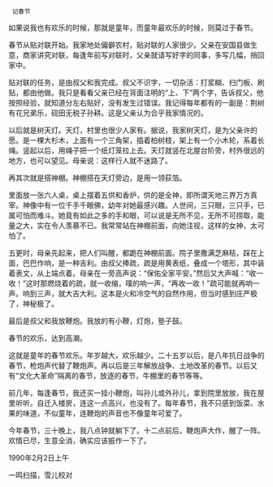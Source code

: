      记春节 

  如果说我也有欢乐的时候，那就是童年，而童年最欢乐的时候，则莫过于春节。 

  春节从贴对联开始。我家地处偏僻农村，贴对联的人家很少。父亲在安国县做生意，商家讲究对联，每逢年前写对联时，父亲就请写好字的同事，多写几幅，捎回家中。 

  贴对联的任务，是由叔父和我完成。叔父不识字，一切杂活：打浆糊、扫门板、刷贴，都由他做。我只是看看父亲已经在背面注明的“上、下”两个字，告诉叔父，他按照经验，就知道分左右贴好，没有发生过错误。我记得每年都有的一副是：荆树有花兄弟乐，砚田无税子孙耕。这是父亲认为合乎我家情况的。 

  以后就是树天灯。天灯，村里也很少人家有。据说，我家树天灯，是为父亲许的愿。是一棵大杉木，上面有一个三角架，插着柏树枝，架上有一个小木轮，系着长绳。竖起以后，用绳子把一个纸灯笼拉上去。天灯就竖在北屋台阶旁，村外很远的地方，也可以望见。母亲说：这样行人就不迷路了。 

  再其次就是搭神棚。神棚搭在天灯旁边，是用一领荻箔。 

  里面放一张六人桌，桌上摆着五供和香炉，供的是全神，即所谓天地三界万方真宰。神像中有一位千手千眼佛，幼年对她最感兴趣。人世间，三只眼，三只手，已属可怕而难斗。她竟有如此之多的手和眼，可以说是无所不见，无所不可捞取，能量之大，实在令人羡慕不已。我常常站在神棚前面，向她注视，这样的女神，太可怕了。 

  五更时，母亲先起来，把人们叫醒，都跪在神棚前面。院子里撒满芝麻秸，踩在上面，巴巴作响，是一种吉利。由叔父捧疏，疏是用黄表纸，叠成一个塔形，其中装着表文，从上端点着。母亲在一旁高声说：“保佑全家平安。”然后又大声喊：“收一收！”这时那燃烧着的疏，就一收缩，噗的响一声，“再收一收！”疏可能就再响一声。响到三声，就大吉大利。这本是火和冷空气的自然作用，但当时感到庄严极了，神秘极了。 

  最后是叔父和我放鞭炮。我放的有小鞭，灯炮，塾子鼓。 

  春节的欢乐，达到高潮。 

  这就是童年的春节欢乐。年岁越大，欢乐越少。二十五岁以后，是八年抗日战争的春节，枪炮声代替了鞭炮声。再以后是三年解放战争、土地改革的春节。以后又有“文化大革命”隔离的春节，放逐的春节，牛棚里的春节等等。 

  前几年，每逢春节，我还买一挂小鞭炮，叫孙儿或外孙儿，拿到院里放放，我在屋里听听。自迁入楼房，连这一点高兴，也没有了。每年春节，我不只感到饭菜、水果的味道，不似童年，连鞭炮的声音也不像童年可爱了。 

  今年春节，三十晚上，我八点钟就躺下了。十二点前后，鞭炮声大作，醒了一阵。欢情已尽，生意全消，确实应该振作一下了。 

  1990年2月2日上午 

  一鸣扫描，雪儿校对 

